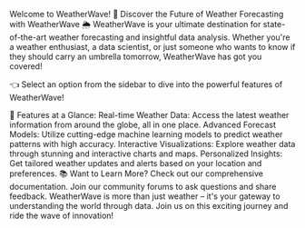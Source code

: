 Welcome to WeatherWave! 🌊
Discover the Future of Weather Forecasting with WeatherWave 🌦️
WeatherWave is your ultimate destination for state-of-the-art weather forecasting and insightful data analysis. Whether you're a weather enthusiast, a data scientist, or just someone who wants to know if they should carry an umbrella tomorrow, WeatherWave has got you covered!

👈 Select an option from the sidebar to dive into the powerful features of WeatherWave!

🌟 Features at a Glance:
Real-time Weather Data: Access the latest weather information from around the globe, all in one place.
Advanced Forecast Models: Utilize cutting-edge machine learning models to predict weather patterns with high accuracy.
Interactive Visualizations: Explore weather data through stunning and interactive charts and maps.
Personalized Insights: Get tailored weather updates and alerts based on your location and preferences.
📚 Want to Learn More?
Check out our comprehensive documentation.
Join our community forums to ask questions and share feedback.
WeatherWave is more than just weather – it's your gateway to understanding the world through data. Join us on this exciting journey and ride the wave of innovation!
